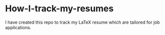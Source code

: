 # How-I-track-my-resumes
I have created this repo to track my LaTeX resume which are tailored for job applications. 

